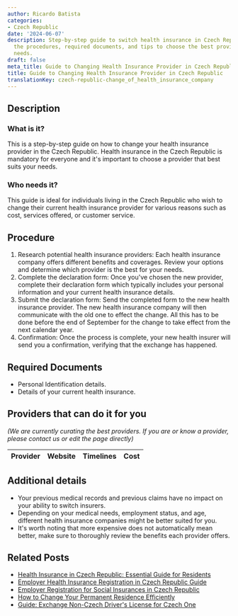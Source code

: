 ```yaml
---
author: Ricardo Batista
categories:
- Czech Republic
date: '2024-06-07'
description: Step-by-step guide to switch health insurance in Czech Republic. Learn
  the procedures, required documents, and tips to choose the best provider for your
  needs.
draft: false
meta_title: Guide to Changing Health Insurance Provider in Czech Republic
title: Guide to Changing Health Insurance Provider in Czech Republic
translationKey: czech-republic-change_of_health_insurance_company
---
```


## Description
### What is it?
This is a step-by-step guide on how to change your health insurance provider in the Czech Republic. Health insurance in the Czech Republic is mandatory for everyone and it's important to choose a provider that best suits your needs.
### Who needs it?
This guide is ideal for individuals living in the Czech Republic who wish to change their current health insurance provider for various reasons such as cost, services offered, or customer service.

## Procedure
1. Research potential health insurance providers: Each health insurance company offers different benefits and coverages. Review your options and determine which provider is the best for your needs.
2. Complete the declaration form: Once you've chosen the new provider, complete their declaration form which typically includes your personal information and your current health insurance details.
3. Submit the declaration form: Send the completed form to the new health insurance provider. The new health insurance company will then communicate with the old one to effect the change. All this has to be done before the end of September for the change to take effect from the next calendar year.
4. Confirmation: Once the process is complete, your new health insurer will send you a confirmation, verifying that the exchange has happened.

## Required Documents
- Personal Identification details.
- Details of your current health insurance.

## Providers that can do it for you

_(We are currently curating the best providers. If you are or know a provider, please contact us or edit the page directly)_

| Provider        |     Website     |     Timelines    |       Cost      |
| --------------- | --------------- |  :-------------: | :-------------: |

## Additional details

- Your previous medical records and previous claims have no impact on your ability to switch insurers.
- Depending on your medical needs, employment status, and age, different health insurance companies might be better suited for you.
- It's worth noting that more expensive does not automatically mean better, make sure to thoroughly review the benefits each provider offers.


## Related Posts

- [Health Insurance in Czech Republic: Essential Guide for Residents](https://tramitit.com/guides/czech-republic/registration_with_a_health_insurance_company/)
- [Employer Health Insurance Registration in Czech Republic Guide](https://tramitit.com/guides/czech-republic/employer_registration_for_health_insurance/)
- [Employer Registration for Social Insurances in Czech Republic](https://tramitit.com/guides/czech-republic/employer_registration_for_social_insurance/)
- [How to Change Your Permanent Residence Efficiently](https://tramitit.com/guides/czech-republic/change_of_permanent_residence/)
- [Guide: Exchange Non-Czech Driver's License for Czech One](https://tramitit.com/guides/czech-republic/driving_licence_exchange/)